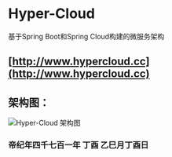 
# Hyper-Cloud
基于Spring Boot和Spring Cloud构建的微服务架构

## [http://www.hypercloud.cc](http://www.hypercloud.cc)

## 架构图：
![Hyper-Cloud 架构图](http://www.hypercloud.cc/images/hyper-cloud.svg)

### 帝纪年四千七百一年 丁酉 乙巳月丁酉日
